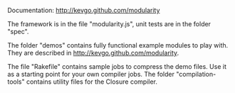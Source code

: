 Documentation: http://kevgo.github.com/modularity

The framework is in the file "modularity.js", unit tests are in the folder "spec".

The folder "demos" contains fully functional example modules to play with. 
They are described in http://kevgo.github.com/modularity.

The file "Rakefile" contains sample jobs to compress the demo files.
Use it as a starting point for your own compiler jobs. 
The folder "compilation-tools" contains utility files for the Closure compiler.

